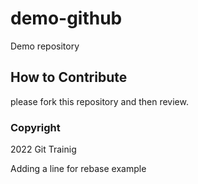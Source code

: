 # demo-github

Demo repository

## How to Contribute

please fork this repository and then review.

### Copyright

2022 Git Trainig

Adding a line for rebase example